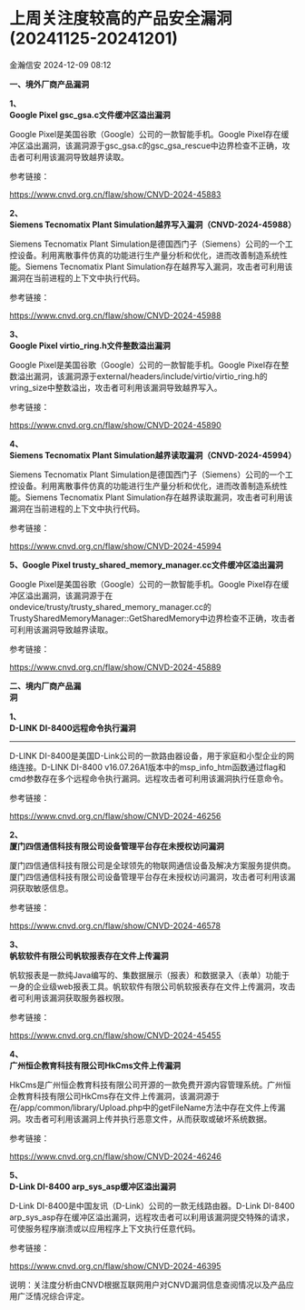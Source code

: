 #  上周关注度较高的产品安全漏洞(20241125-20241201)   
 金瀚信安   2024-12-09 08:12  
  
**一、境外厂商产品漏洞**  
  
**1、**  
**Google Pixel gsc_gsa.c文件缓冲区溢出漏洞**  
  
Google Pixel是美国谷歌（Google）公司的一款智能手机。Google Pixel存在缓冲区溢出漏洞，该漏洞源于gsc_gsa.c的gsc_gsa_rescue中边界检查不正确，攻击者可利用该漏洞导致越界读取。  
  
参考链接：  
  
https://www.cnvd.org.cn/flaw/show/CNVD-2024-45883  
  
**2、**  
**Siemens Tecnomatix Plant Simulation越界写入漏洞（CNVD-2024-45988）**  
  
Siemens Tecnomatix Plant Simulation是德国西门子（Siemens）公司的一个工控设备。利用离散事件仿真的功能进行生产量分析和优化，进而改善制造系统性能。Siemens Tecnomatix Plant
Simulation存在越界写入漏洞，攻击者可利用该漏洞在当前进程的上下文中执行代码。  
  
参考链接：  
  
https://www.cnvd.org.cn/flaw/show/CNVD-2024-45988  
  
**3、**  
**Google Pixel virtio_ring.h文件整数溢出漏洞**  
  
Google Pixel是美国谷歌（Google）公司的一款智能手机。Google Pixel存在整数溢出漏洞，该漏洞源于external/headers/include/virtio/virtio_ring.h的vring_size中整数溢出，攻击者可利用该漏洞导致越界写入。  
  
参考链接：  
  
https://www.cnvd.org.cn/flaw/show/CNVD-2024-45890  
  
**4、**  
**Siemens Tecnomatix Plant Simulation越界读取漏洞（CNVD-2024-45994）**  
  
Siemens Tecnomatix Plant Simulation是德国西门子（Siemens）公司的一个工控设备。利用离散事件仿真的功能进行生产量分析和优化，进而改善制造系统性能。Siemens Tecnomatix Plant
Simulation存在越界读取漏洞，攻击者可利用该漏洞在当前进程的上下文中执行代码。  
  
参考链接：  
  
https://www.cnvd.org.cn/flaw/show/CNVD-2024-45994  
  
**5、Google Pixel trusty_shared_memory_manager.cc文件缓冲区溢出漏洞**  
  
Google Pixel是美国谷歌（Google）公司的一款智能手机。Google Pixel存在缓冲区溢出漏洞，该漏洞源于在ondevice/trusty/trusty_shared_memory_manager.cc的TrustySharedMemoryManager::GetSharedMemory中边界检查不正确，攻击者可利用该漏洞导致越界读取。  
  
参考链接：  
  
https://www.cnvd.org.cn/flaw/show/CNVD-2024-45889  
  
  
**二、境内厂商产品漏**  
**洞**  
  
**1、**  
**D-LINK DI-8400远程命令执行漏洞**  
****  
  
D-LINK DI-8400是美国D-Link公司的一款路由器设备，用于家庭和小型企业的网络连接。D-LINK DI-8400 v16.07.26A1版本中的msp_info_htm函数通过flag和cmd参数存在多个远程命令执行漏洞。远程攻击者可利用该漏洞执行任意命令。  
  
参考链接：  
  
https://www.cnvd.org.cn/flaw/show/CNVD-2024-46256  
  
**2、**  
**厦门四信通信科技有限公司设备管理平台存在未授权访问漏洞**  
  
厦门四信通信科技有限公司是全球领先的物联网通信设备及解决方案服务提供商。厦门四信通信科技有限公司设备管理平台存在未授权访问漏洞，攻击者可利用该漏洞获取敏感信息。  
  
参考链接：  
  
https://www.cnvd.org.cn/flaw/show/CNVD-2024-46578  
  
**3、**  
**帆软软件有限公司帆软报表存在文件上传漏洞**  
  
帆软报表是一款纯Java编写的、集数据展示（报表）和数据录入（表单）功能于一身的企业级web报表工具。帆软软件有限公司帆软报表存在文件上传漏洞，攻击者可利用该漏洞获取服务器权限。  
  
参考链接：  
  
https://www.cnvd.org.cn/flaw/show/CNVD-2024-45455  
  
**4、**  
**广州恒企教育科技有限公司HkCms文件上传漏洞**  
  
HkCms是广州恒企教育科技有限公司开源的一款免费开源内容管理系统。广州恒企教育科技有限公司HkCms存在文件上传漏洞，该漏洞源于在/app/common/library/Upload.php中的getFileName方法中存在文件上传漏洞。攻击者可利用该漏洞上传并执行恶意文件，从而获取或破坏系统数据。  
  
参考链接：  
  
https://www.cnvd.org.cn/flaw/show/CNVD-2024-46246  
  
**5、**  
**D-Link DI-8400 arp_sys_asp缓冲区溢出漏洞**  
  
D-Link DI-8400是中国友讯（D-Link）公司的一款无线路由器。D-Link DI-8400 arp_sys_asp存在缓冲区溢出漏洞，远程攻击者可以利用该漏洞提交特殊的请求，可使服务程序崩溃或以应用程序上下文执行任意代码。  
  
参考链接：  
  
https://www.cnvd.org.cn/flaw/show/CNVD-2024-46395  
  
  
说明：关注度分析由CNVD根据互联网用户对CNVD漏洞信息查阅情况以及产品应用广泛情况综合评定。  
  
